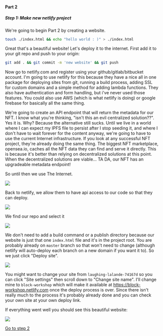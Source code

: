 
#### Part 2

##### Step 1: Make new netlify project

We're going to begin Part 2 by creating a website.

```bash
touch ./index.html && echo "hello world : )" > ./index.html
```

Great that's a beautiful website! Let's deploy it to the internet. First add it to your git repo and push to your origin:

```bash
git add . && git commit -m 'new website' && git push
```

Now go to netlify.com and register using your github/gitlab/bitbucket account. I'm going to use netlify for this because they have a nice all in one package for deploying sites from git, running a build process, adding SSL for custom domains and a simple method for adding lambda functions. They also have authentication and form handling, but i've never used those features. You could also use AWS (which is what netlify is doing) or google firebase for basically all the same thing.

We're going to create an API endpoint that will return the metadata for our NFT. I know what you're thinking, "isn't this an evil centralized solution??". Yes it is. Why? Because the alternative still sucks. Until we live in a world where I can expect my IPFS file to persist after I stop seeding it, and where I don't have to wait forever for the content anyway, we're going to have to use the current Internet infrastructure. If you look at any successful NFT project, they're already doing the same thing. The biggest NFT marketplace, opensea.io, caches all the NFT data they can find and serve it directly. This is because it's better than relying on decentralized solutions at this point. When the decentralized solutions are viable... TA DA, our NFT has an upgradeable metadata endpoint!

So until then we use The Internet.

![](https://uc414b66d1555a61ff0af338d71f.previews.dropboxusercontent.com/p/thumb/AASkylKs120kW4yRiSdpZn2MCAoZS4UvdD0DV6dPev3CWpGnrq60_elD-2HBmmRJNmmt3aygyNwU-_b-lCGe-dCNLoxwXJncHN-khY3gtt-kK3t7wZSCFtO0DMPDeR55GIP67pIpcrIfOn7rawMuOA-va0gD2y1DtoPT02wMNjK2JUOtXE6_C0DiL8Kj04Mavd2QxPdau7plDjzTxkhyB8dX7jQuE21CS6CB9WwgNn_LtvaMV4Fo1ZV0001S1a7oApsN5qb17xwO5VuAjvjRNN_qO3IXeDUr_vxpdRzAMHDyMkCei8rkKsckbGtn9dPoTh9ysg_Otj4BMo_WnARuMOVu/p.png?size=1600x1200&size_mode=3)

Back to netlify, we allow them to have api access to our code so that they can deploy.

![](https://ucf7855df33c5437177dc96170c6.previews.dropboxusercontent.com/p/thumb/AAQGNNZ00nUovcJcQaYxFM6sQbuZlI5S9EJt1jy4rkU7DDvu0Vukj8KyocRRAkNNj7TEWOvm9Hr9KfytrO7OxtsmdBH9ZzyX2ZvEbY8-HI9dQfr3m32VMr5zzop-6bVNTDoceaFyRxlzZsQOYF_BMio4ptKhut4zVrmxa_WYut7UOs-_7pfhj0A0Y_Bp_hXPbZ8z5BFIQw1BLdQu_8YnRzzSWwc7mRiP2nx53t-1s3gxnlAx1-yJFtPS4WCIozbmBudR1IobRRlW2rH4UPfAgJdeYw4xyDLVZprdBXm73PfuP2uSeHUfMa9vpete92RaDrl4VpYR2hWO2BiQ9um5xsRv/p.png?size=1600x1200&size_mode=3)

We find our repo and select it

![](https://ucdafacb9382bc3c5808911c8c33.previews.dropboxusercontent.com/p/thumb/AAQrkkWfIxshO1s6YqyZrB2Gj7yopKtFHG8KZAtDaBcTaaktefbVCRi-t760QysjJssL8igexJekBeOKPdhD8-1o2Yzpca6aXQXttwFjiW5c2hvWWgGNXFQWYw5xF_IBbhB3HmtNA5NJd6itj2jE32JvKrqXKvH-zqPf6_arEokTyVgVqu8_BYp0gPLeDHyrX61E_MQvAKfmdqCgWi_K17i6PNPQM_TVuPAE4TxjUrO7pFFJdWKpCwdrpTR6BKVpd17yPAcrlDEjbLkDm1bwE8COw3crt_JhGyfuTu-kAl1yAs0dIs7svUTKMgTRolX_ws9-PaLvCkeaqUKYNK0nxOh1/p.png?size=1600x1200&size_mode=3)

We don't need to add a build command or a publish directory because our website is just that one `index.html` file and it's in the project root. You are probably already on `master` branch so that won't need to change (although netlify will auto-deploy each branch on a new domain if you want it to). So we just click "Deploy site".

![](https://uc1389aa6c344d7ba00fbb011780.previews.dropboxusercontent.com/p/thumb/AAQ5pFViddeNISgV_B4iCTZ8bwZpdkTRIkRdAJQLhTbyJ-xdXHuqnjSXjYNdWg7dUJE0bGYzcIPEPjvkTkTDAueCorCZDmOblkp1_MsjFStE3gA3KGf-BGEXJxYvaMgMp3IKhK7QcNYOi_y5s4Oje6jltIwsyF61Ikz_gaRddecbqIE8QB1Q3XVhiynYHzWKmoHCAqV4YSJOopy9nuI3QLbK1knSs3yaKMfxqYyR_S4g0ev7h1L5Ioxypj0_UL2EVYbBU4QR67Yw92oCaeTTuomrpOL7gVpTENezditePy_pZUljDeNwnYH2UoSmox2P8ZJB21iK7vBxqrkv50jrrkbg/p.png?size=1600x1200&size_mode=3)

You might want to change your site from `laughing-lalande-74167d` so you can click "Site settings" then scroll down to "Change site name". I'll change mine to `block-workshop` which will make it available at https://block-workshop.netlify.com once the deploy process is over. Since there isn't really much to the process it's probably already done and you can check your own site at your own deploy link.

If everything went well you should see this beautiful website:

![](https://ucf3418fcd6a9d45fb73e8f9bd3a.previews.dropboxusercontent.com/p/thumb/AAQNz-QaGgB6szyi-XeKTDhuyGwPCw93iwWtTAf045bp_2VkVemzgTTSM50yWQkbbfXCXo0hFkvZdQCaufFEl0xqXURtRylo2uU9SGtDfhIKyz1vk5Ebcfau35g3_Ch5oCWAz73mn49gWNgcmgplnW6Nl3I6Z4Pu4XUZ-8SxsuI0k5d-a4qhXGaUJJXUsGAKS-y8Oalx2o1vy-R91dRGpEdbHIBYW9sXZZqHepmdTUHpcu_qQSCVP09FXbcVxzrcRJKF5IzaHYgm3HC_dWKVbdURi0nN3A50fE2jMfEreSWvTIuQeNQid-gAM2aBRQxbAixjauzf_uCM6hdiZfngL0Aj/p.png?size=1600x1200&size_mode=3)

[Go to step 2](2-02.md)
